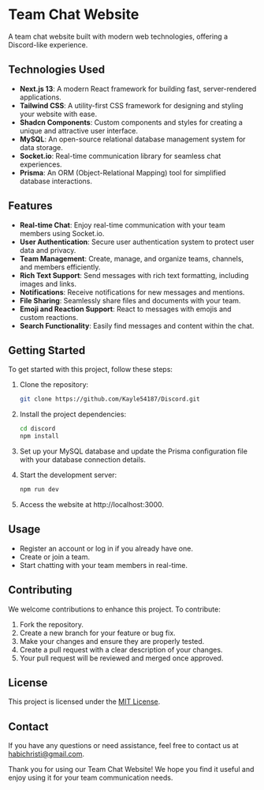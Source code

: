 # Team Chat Website

A team chat website built with modern web technologies, offering a Discord-like experience.

## Technologies Used

- **Next.js 13**: A modern React framework for building fast, server-rendered applications.
- **Tailwind CSS**: A utility-first CSS framework for designing and styling your website with ease.
- **Shadcn Components**: Custom components and styles for creating a unique and attractive user interface.
- **MySQL**: An open-source relational database management system for data storage.
- **Socket.io**: Real-time communication library for seamless chat experiences.
- **Prisma**: An ORM (Object-Relational Mapping) tool for simplified database interactions.

## Features

- **Real-time Chat**: Enjoy real-time communication with your team members using Socket.io.
- **User Authentication**: Secure user authentication system to protect user data and privacy.
- **Team Management**: Create, manage, and organize teams, channels, and members efficiently.
- **Rich Text Support**: Send messages with rich text formatting, including images and links.
- **Notifications**: Receive notifications for new messages and mentions.
- **File Sharing**: Seamlessly share files and documents with your team.
- **Emoji and Reaction Support**: React to messages with emojis and custom reactions.
- **Search Functionality**: Easily find messages and content within the chat.

## Getting Started

To get started with this project, follow these steps:

1. Clone the repository:

   ```bash
   git clone https://github.com/Kayle54187/Discord.git

2. Install the project dependencies:
    ```bash
   cd discord
   npm install

3. Set up your MySQL database and update the Prisma configuration file with your database connection details.
4. Start the development server:
    ```bash
   npm run dev
5. Access the website at http://localhost:3000.

## Usage

- Register an account or log in if you already have one.
- Create or join a team.
- Start chatting with your team members in real-time.

## Contributing

We welcome contributions to enhance this project. To contribute:

1. Fork the repository.
2. Create a new branch for your feature or bug fix.
3. Make your changes and ensure they are properly tested.
4. Create a pull request with a clear description of your changes.
5. Your pull request will be reviewed and merged once approved.

## License

This project is licensed under the [MIT License](LICENSE).

## Contact

If you have any questions or need assistance, feel free to contact us at [habichristi@gmail.com](mailto:email@example.com).

Thank you for using our Team Chat Website! We hope you find it useful and enjoy using it for your team communication needs.
